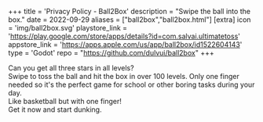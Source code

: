 +++
title = 'Privacy Policy - Ball2Box'
description = "Swipe the ball into the box."
date = 2022-09-29
aliases = ["ball2box","ball2box.html"]
[extra]
icon = 'img/ball2box.svg'
playstore_link = 'https://play.google.com/store/apps/details?id=com.salvai.ultimatetoss'
appstore_link = 'https://apps.apple.com/us/app/ball2box/id1522604143'
type = 'Godot'
repo = "https://github.com/dulvui/ball2box"
+++

Can you get all three stars in all levels?  
Swipe to toss the ball and hit the box in over 100 levels. Only one finger needed so it's the perfect game for school or other boring tasks during your day.  
Like basketball but with one finger!  
Get it now and start dunking.